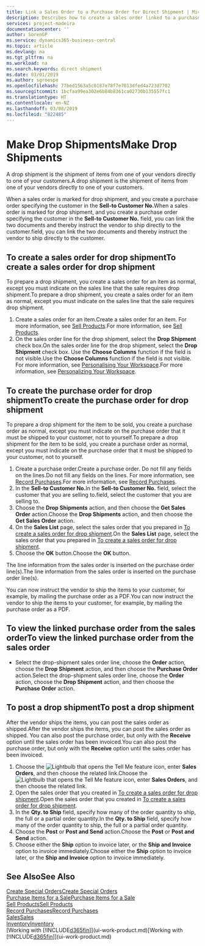 ```yaml
---
title: Link a Sales Order to a Purchase Order for Direct Shipment | Microsoft Docs
description: Describes how to create a sales order linked to a purchase order to enable shipment directly from the vendor to the customer.
services: project-madeira
documentationcenter: ''
author: SorenGP
ms.service: dynamics365-business-central
ms.topic: article
ms.devlang: na
ms.tgt_pltfrm: na
ms.workload: na
ms.search.keywords: direct shipment
ms.date: 03/01/2019
ms.author: sgroespe
ms.openlocfilehash: 77bed1563a5c0187e78f7e7013dfed4a723d7702
ms.sourcegitcommit: 1bcfaa99ea302e6b84b8361ca02730b135557fc1
ms.translationtype: HT
ms.contentlocale: en-NZ
ms.lasthandoff: 03/08/2019
ms.locfileid: "822485"
---
```

# <a name="make-drop-shipments"></a><span data-ttu-id="0e289-103">Make Drop Shipments</span><span class="sxs-lookup"><span data-stu-id="0e289-103">Make Drop Shipments</span></span>
<span data-ttu-id="0e289-104">A drop shipment is the shipment of items from one of your vendors directly to one of your customers.</span><span class="sxs-lookup"><span data-stu-id="0e289-104">A drop shipment is the shipment of items from one of your vendors directly to one of your customers.</span></span>

<span data-ttu-id="0e289-105">When a sales order is marked for drop shipment, and you create a purchase order specifying the customer in the **Sell-to Customer No.**</span><span class="sxs-lookup"><span data-stu-id="0e289-105">When a sales order is marked for drop shipment, and you create a purchase order specifying the customer in the **Sell-to Customer No.**</span></span> <span data-ttu-id="0e289-106">field, you can link the two documents and thereby instruct the vendor to ship directly to the customer.</span><span class="sxs-lookup"><span data-stu-id="0e289-106">field, you can link the two documents and thereby instruct the vendor to ship directly to the customer.</span></span>

## <a name="to-create-a-sales-order-for-drop-shipment"></a><span data-ttu-id="0e289-107">To create a sales order for drop shipment</span><span class="sxs-lookup"><span data-stu-id="0e289-107">To create a sales order for drop shipment</span></span>
<span data-ttu-id="0e289-108">To prepare a drop shipment, you create a sales order for an item as normal, except you must indicate on the sales line that the sale requires drop shipment.</span><span class="sxs-lookup"><span data-stu-id="0e289-108">To prepare a drop shipment, you create a sales order for an item as normal, except you must indicate on the sales line that the sale requires drop shipment.</span></span>

1. <span data-ttu-id="0e289-109">Create a sales order for an item.</span><span class="sxs-lookup"><span data-stu-id="0e289-109">Create a sales order for an item.</span></span> <span data-ttu-id="0e289-110">For more information, see [Sell Products](sales-how-sell-products.md).</span><span class="sxs-lookup"><span data-stu-id="0e289-110">For more information, see [Sell Products](sales-how-sell-products.md).</span></span>
2. <span data-ttu-id="0e289-111">On the sales order line for the drop shipment, select the **Drop Shipment** check box.</span><span class="sxs-lookup"><span data-stu-id="0e289-111">On the sales order line for the drop shipment, select the **Drop Shipment** check box.</span></span> <span data-ttu-id="0e289-112">Use the **Choose Columns** function if the field is not visible.</span><span class="sxs-lookup"><span data-stu-id="0e289-112">Use the **Choose Columns** function if the field is not visible.</span></span> <span data-ttu-id="0e289-113">For more information, see [Personalising Your Workspace](ui-personalization-user.md).</span><span class="sxs-lookup"><span data-stu-id="0e289-113">For more information, see [Personalizing Your Workspace](ui-personalization-user.md).</span></span>

## <a name="to-create-the-purchase-order-for-drop-shipment"></a><span data-ttu-id="0e289-114">To create the purchase order for drop shipment</span><span class="sxs-lookup"><span data-stu-id="0e289-114">To create the purchase order for drop shipment</span></span>
<span data-ttu-id="0e289-115">To prepare a drop shipment for the item to be sold, you create a purchase order as normal, except you must indicate on the purchase order that it must be shipped to your customer, not to yourself.</span><span class="sxs-lookup"><span data-stu-id="0e289-115">To prepare a drop shipment for the item to be sold, you create a purchase order as normal, except you must indicate on the purchase order that it must be shipped to your customer, not to yourself.</span></span>

1. <span data-ttu-id="0e289-116">Create a purchase order.</span><span class="sxs-lookup"><span data-stu-id="0e289-116">Create a purchase order.</span></span> <span data-ttu-id="0e289-117">Do not fill any fields on the lines.</span><span class="sxs-lookup"><span data-stu-id="0e289-117">Do not fill any fields on the lines.</span></span> <span data-ttu-id="0e289-118">For more information, see [Record Purchases](purchasing-how-record-purchases.md).</span><span class="sxs-lookup"><span data-stu-id="0e289-118">For more information, see [Record Purchases](purchasing-how-record-purchases.md).</span></span>
2. <span data-ttu-id="0e289-119">In the **Sell-to Customer No.**</span><span class="sxs-lookup"><span data-stu-id="0e289-119">In the **Sell-to Customer No.**</span></span> <span data-ttu-id="0e289-120">field, select the customer that you are selling to.</span><span class="sxs-lookup"><span data-stu-id="0e289-120">field, select the customer that you are selling to.</span></span>
3. <span data-ttu-id="0e289-121">Choose the **Drop Shipments** action, and then choose the **Get Sales Order** action.</span><span class="sxs-lookup"><span data-stu-id="0e289-121">Choose the **Drop Shipments** action, and then choose the **Get Sales Order** action.</span></span>
4. <span data-ttu-id="0e289-122">On the **Sales List** page, select the sales order that you prepared in [To create a sales order for drop shipment](sales-how-drop-shipment.md#to-create-a-sales-order-for-drop-shipment).</span><span class="sxs-lookup"><span data-stu-id="0e289-122">On the **Sales List** page, select the sales order that you prepared in [To create a sales order for drop shipment](sales-how-drop-shipment.md#to-create-a-sales-order-for-drop-shipment).</span></span>
5. <span data-ttu-id="0e289-123">Choose the **OK** button.</span><span class="sxs-lookup"><span data-stu-id="0e289-123">Choose the **OK** button.</span></span>

<span data-ttu-id="0e289-124">The line information from the sales order is inserted on the purchase order line(s).</span><span class="sxs-lookup"><span data-stu-id="0e289-124">The line information from the sales order is inserted on the purchase order line(s).</span></span>

<span data-ttu-id="0e289-125">You can now instruct the vendor to ship the items to your customer, for example, by mailing the purchase order as a PDF.</span><span class="sxs-lookup"><span data-stu-id="0e289-125">You can now instruct the vendor to ship the items to your customer, for example, by mailing the purchase order as a PDF.</span></span>     

## <a name="to-view-the-linked-purchase-order-from-the-sales-order"></a><span data-ttu-id="0e289-126">To view the linked purchase order from the sales order</span><span class="sxs-lookup"><span data-stu-id="0e289-126">To view the linked purchase order from the sales order</span></span>
* <span data-ttu-id="0e289-127">Select the drop-shipment sales order line, choose the **Order** action, choose the **Drop Shipment** action, and then choose the **Purchase Order** action.</span><span class="sxs-lookup"><span data-stu-id="0e289-127">Select the drop-shipment sales order line, choose the **Order** action, choose the **Drop Shipment** action, and then choose the **Purchase Order** action.</span></span>

## <a name="to-post-a-drop-shipment"></a><span data-ttu-id="0e289-128">To post a drop shipment</span><span class="sxs-lookup"><span data-stu-id="0e289-128">To post a drop shipment</span></span>
<span data-ttu-id="0e289-129">After the vendor ships the items, you can post the sales order as shipped.</span><span class="sxs-lookup"><span data-stu-id="0e289-129">After the vendor ships the items, you can post the sales order as shipped.</span></span> <span data-ttu-id="0e289-130">You can also post the purchase order, but only with the **Receive** option until the sales order has been invoiced.</span><span class="sxs-lookup"><span data-stu-id="0e289-130">You can also post the purchase order, but only with the **Receive** option until the sales order has been invoiced.</span></span>

1. <span data-ttu-id="0e289-131">Choose the ![Lightbulb that opens the Tell Me feature](media/ui-search/search_small.png "Tell me what you want to do") icon, enter **Sales Orders**, and then choose the related link.</span><span class="sxs-lookup"><span data-stu-id="0e289-131">Choose the ![Lightbulb that opens the Tell Me feature](media/ui-search/search_small.png "Tell me what you want to do") icon, enter **Sales Orders**, and then choose the related link.</span></span>
2. <span data-ttu-id="0e289-132">Open the sales order that you created in [To create a sales order for drop shipment]().</span><span class="sxs-lookup"><span data-stu-id="0e289-132">Open the sales order that you created in [To create a sales order for drop shipment]().</span></span>
3. <span data-ttu-id="0e289-133">In the **Qty. to Ship** field, specify how many of the order quantity to ship, the full or a partial order quantity.</span><span class="sxs-lookup"><span data-stu-id="0e289-133">In the **Qty. to Ship** field, specify how many of the order quantity to ship, the full or a partial order quantity.</span></span>
4. <span data-ttu-id="0e289-134">Choose the **Post** or **Post and Send** action.</span><span class="sxs-lookup"><span data-stu-id="0e289-134">Choose the **Post** or **Post and Send** action.</span></span>
5. <span data-ttu-id="0e289-135">Choose either the **Ship** option to invoice later, or the **Ship and Invoice** option to invoice immediately.</span><span class="sxs-lookup"><span data-stu-id="0e289-135">Choose either the **Ship** option to invoice later, or the **Ship and Invoice** option to invoice immediately.</span></span>

## <a name="see-also"></a><span data-ttu-id="0e289-136">See Also</span><span class="sxs-lookup"><span data-stu-id="0e289-136">See Also</span></span>
[<span data-ttu-id="0e289-137">Create Special Orders</span><span class="sxs-lookup"><span data-stu-id="0e289-137">Create Special Orders</span></span>](sales-how-to-create-special-orders.md)  
[<span data-ttu-id="0e289-138">Purchase Items for a Sale</span><span class="sxs-lookup"><span data-stu-id="0e289-138">Purchase Items for a Sale</span></span>](purchasing-how-purchase-products-sale.md)  
[<span data-ttu-id="0e289-139">Sell Products</span><span class="sxs-lookup"><span data-stu-id="0e289-139">Sell Products</span></span>](sales-how-sell-products.md)  
[<span data-ttu-id="0e289-140">Record Purchases</span><span class="sxs-lookup"><span data-stu-id="0e289-140">Record Purchases</span></span>](purchasing-how-record-purchases.md)  
[<span data-ttu-id="0e289-141">Sales</span><span class="sxs-lookup"><span data-stu-id="0e289-141">Sales</span></span>](sales-manage-sales.md)  
[<span data-ttu-id="0e289-142">Inventory</span><span class="sxs-lookup"><span data-stu-id="0e289-142">Inventory</span></span>](inventory-manage-inventory.md)  
<span data-ttu-id="0e289-143">[Working with [!INCLUDE[d365fin](includes/d365fin_md.md)]](ui-work-product.md)</span><span class="sxs-lookup"><span data-stu-id="0e289-143">[Working with [!INCLUDE[d365fin](includes/d365fin_md.md)]](ui-work-product.md)</span></span>

